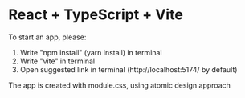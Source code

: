 # React + TypeScript + Vite

To start an app, please:
1) Write "npm install" (yarn install) in terminal
2) Write "vite" in terminal
3) Open suggested link in terminal (http://localhost:5174/ by default)

The app is created with module.css, using atomic design approach